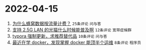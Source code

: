 # 2022-04-15

1. [为什么蜂窝数据按流量计费？](https://www.v2ex.com/t/847064) `25条评论` `问与答`
1. [支持 2.5G LAN 的光猫什么时候能普及啊](https://www.v2ex.com/t/847063) `12条评论` `宽带症候群`
1. [typora 强制更新，求推荐替代品](https://www.v2ex.com/t/847072) `10条评论` `问与答`
1. [最近在学 docker，发现掌握 docker 能顶半个运维](https://www.v2ex.com/t/847065) `8条评论` `程序员`
